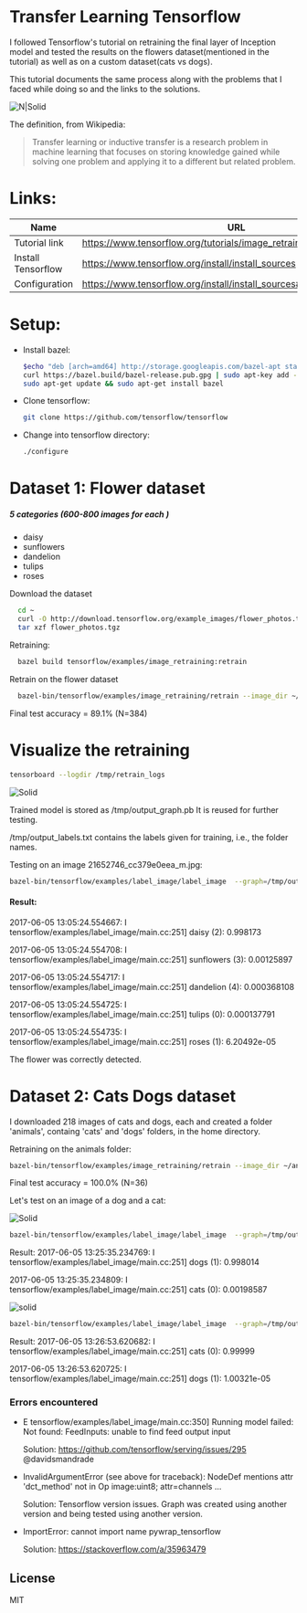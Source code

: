 # Transfer Learning Tensorflow

I followed Tensorflow's tutorial on retraining the final layer of Inception model and tested the results on the flowers dataset(mentioned in the tutorial) as well as on a custom dataset(cats vs dogs).

This tutorial documents the same process along with the problems that I faced while doing so and the links to the solutions.


![N|Solid](https://encrypted-tbn0.gstatic.com/images?q=tbn:ANd9GcRdjFiBlkV6tyAEE_nhizN1lJGWXwNJx1Y9CWBrUWvYUuIu_6hu)

The definition, from Wikipedia:
>Transfer learning or inductive transfer is a research problem in machine learning that focuses on storing knowledge gained while solving one problem and applying it to a different but related problem.

# Links:
| Name | URL |
| ------ | ------ |
| Tutorial link| https://www.tensorflow.org/tutorials/image_retraining |
| Install Tensorflow | https://www.tensorflow.org/install/install_sources|
| Configuration | https://www.tensorflow.org/install/install_sources#ConfigureInstallation |

# Setup:

- Install bazel:
	```sh
   $echo "deb [arch=amd64] http://storage.googleapis.com/bazel-apt stable jdk1.8" | sudo tee/etc/apt/sources.list.d/bazel.list
   curl https://bazel.build/bazel-release.pub.gpg | sudo apt-key add -
   sudo apt-get update && sudo apt-get install bazel
    ```
- Clone tensorflow:
  ```sh
  git clone https://github.com/tensorflow/tensorflow 
  ```	
- Change into tensorflow directory:
  ```sh
  ./configure
  ```
  
# Dataset 1: Flower dataset
##### 5 categories (600-800 images for each )
- daisy
- sunflowers
- dandelion
- tulips
- roses

Download the dataset
```sh
  cd ~
  curl -O http://download.tensorflow.org/example_images/flower_photos.tgz
  tar xzf flower_photos.tgz
```

Retraining:
```sh
  bazel build tensorflow/examples/image_retraining:retrain
```

Retrain on the flower dataset
```sh
  bazel-bin/tensorflow/examples/image_retraining/retrain --image_dir ~/flower_photos 
```

Final test accuracy = 89.1% (N=384)

# Visualize the retraining

```sh
tensorboard --logdir /tmp/retrain_logs
```
![Solid](https://github.com/HusainZafar/TransferLearningTutorial/blob/master/Visualize.png?raw=true)

Trained model is stored as /tmp/output_graph.pb
It is reused for further testing.

/tmp/output_labels.txt contains the labels given for training, i.e., the folder names.

Testing on an image 21652746_cc379e0eea_m.jpg:

```sh
bazel-bin/tensorflow/examples/label_image/label_image  --graph=/tmp/output_graph.pb --labels=/tmp/output_labels.txt  --output_layer=final_result  --image=$HOME/Downloads/flower_photos/daisy/21652746_cc379e0eea_m.jpg --input_layer=Mul
```

#### Result:
2017-06-05 13:05:24.554667: I tensorflow/examples/label_image/main.cc:251] daisy (2): 0.998173

2017-06-05 13:05:24.554708: I tensorflow/examples/label_image/main.cc:251] sunflowers (3): 0.00125897

2017-06-05 13:05:24.554717: I tensorflow/examples/label_image/main.cc:251] dandelion (4): 0.000368108

2017-06-05 13:05:24.554725: I tensorflow/examples/label_image/main.cc:251] tulips (0): 0.000137791

2017-06-05 13:05:24.554735: I tensorflow/examples/label_image/main.cc:251] roses (1): 6.20492e-05

The flower was correctly detected.

# Dataset 2: Cats Dogs dataset
I downloaded 218 images of cats and dogs, each and created a folder 'animals', containg 'cats' and 'dogs' folders, in the home directory.

Retraining on the animals folder:
```sh
bazel-bin/tensorflow/examples/image_retraining/retrain --image_dir ~/animals
```
Final test accuracy = 100.0% (N=36)

Let's test on an image of a dog and a cat:

![Solid](https://github.com/HusainZafar/TransferLearningTutorial/blob/master/animals/dogs/132.jpg?raw=true)
```sh
bazel-bin/tensorflow/examples/label_image/label_image  --graph=/tmp/output_graph.pb --labels=/tmp/output_labels.txt  --output_layer=final_result  --image=$HOME/Pictures/132.jpg --input_layer=Mul
```
Result:
2017-06-05 13:25:35.234769: I tensorflow/examples/label_image/main.cc:251] dogs (1): 0.998014

2017-06-05 13:25:35.234809: I tensorflow/examples/label_image/main.cc:251] cats (0): 0.00198587

![solid](https://github.com/HusainZafar/TransferLearningTutorial/blob/master/animals/cats/117.jpg?raw=true)

```sh
bazel-bin/tensorflow/examples/label_image/label_image  --graph=/tmp/output_graph.pb --labels=/tmp/output_labels.txt  --output_layer=final_result  --image=$HOME/Pictures/117.jpg --input_layer=Mul
```
Result:
2017-06-05 13:26:53.620682: I tensorflow/examples/label_image/main.cc:251] cats (0): 0.99999

2017-06-05 13:26:53.620725: I tensorflow/examples/label_image/main.cc:251] dogs (1): 1.00321e-05

### Errors encountered
- E tensorflow/examples/label_image/main.cc:350] Running model failed: Not found: FeedInputs: unable to     find feed output input
 
  Solution: https://github.com/tensorflow/serving/issues/295  @davidsmandrade

- InvalidArgumentError (see above for traceback): NodeDef mentions attr 'dct_method' not in Op image:uint8; attr=channels ...
 
  Solution: Tensorflow version issues. Graph was created using another version and being tested using another version.
- ImportError: cannot import name pywrap_tensorflow

  Solution: https://stackoverflow.com/a/35963479

License
----

MIT
